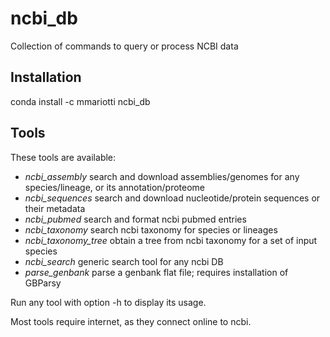 # ncbi_db
Collection of commands to query or process NCBI data

## Installation
conda install -c mmariotti ncbi_db

## Tools
These tools are available:

- *ncbi_assembly*       search and download assemblies/genomes for any species/lineage, or its annotation/proteome
- *ncbi_sequences*      search and download nucleotide/protein sequences or their metadata
- *ncbi_pubmed*         search and format ncbi pubmed entries
- *ncbi_taxonomy*       search ncbi taxonomy for species or lineages
- *ncbi_taxonomy_tree*  obtain a tree from ncbi taxonomy for a set of input species
- *ncbi_search*         generic search tool for any ncbi DB
- *parse_genbank*       parse a genbank flat file; requires installation of GBParsy


Run any tool with option -h to display its usage.

Most tools require internet, as they connect online to ncbi.

